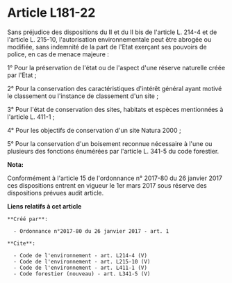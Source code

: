 # Article L181-22

Sans préjudice des dispositions du II et du II bis de l'article L. 214-4 et de l'article L. 215-10, l'autorisation
environnementale peut être abrogée ou modifiée, sans indemnité de la part de l'Etat exerçant ses pouvoirs de police, en cas
de menace majeure : 

1° Pour la préservation de l'état ou de l'aspect d'une réserve naturelle créée par l'Etat ; 

2° Pour la conservation des caractéristiques d'intérêt général ayant motivé le classement ou l'instance de classement d'un
site ; 

3° Pour l'état de conservation des sites, habitats et espèces mentionnées à l'article L. 411-1 ; 

4° Pour les objectifs de conservation d'un site Natura 2000 ; 

5° Pour la conservation d'un boisement reconnue nécessaire à l'une ou plusieurs des fonctions énumérées par l'article L.
341-5 du code forestier.

**Nota:**

Conformément à l'article 15 de l'ordonnance n° 2017-80 du 26 janvier 2017 ces dispositions entrent en vigueur le 1er mars
2017 sous réserve des dispositions prévues audit article.

**Liens relatifs à cet article**

	**Créé par**:

	  - Ordonnance n°2017-80 du 26 janvier 2017 - art. 1

	**Cite**:

	  - Code de l'environnement - art. L214-4 (V)
	  - Code de l'environnement - art. L215-10 (V)
	  - Code de l'environnement - art. L411-1 (V)
	  - Code forestier (nouveau) - art. L341-5 (V)
